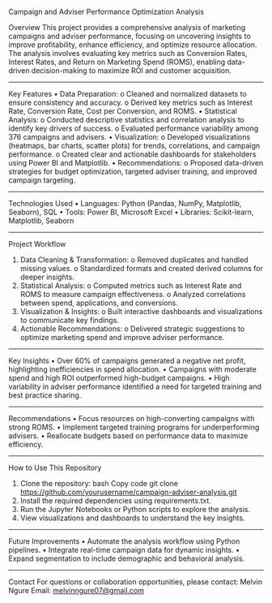 Campaign and Adviser Performance Optimization Analysis

Overview
This project provides a comprehensive analysis of marketing campaigns and adviser performance, focusing on uncovering insights to improve profitability, enhance efficiency, and optimize resource allocation. The analysis involves evaluating key metrics such as Conversion Rates, Interest Rates, and Return on Marketing Spend (ROMS), enabling data-driven decision-making to maximize ROI and customer acquisition.
________________________________________
Key Features
•	Data Preparation:
o	Cleaned and normalized datasets to ensure consistency and accuracy.
o	Derived key metrics such as Interest Rate, Conversion Rate, Cost per Conversion, and ROMS.
•	Statistical Analysis:
o	Conducted descriptive statistics and correlation analysis to identify key drivers of success.
o	Evaluated performance variability among 376 campaigns and advisers.
•	Visualization:
o	Developed visualizations (heatmaps, bar charts, scatter plots) for trends, correlations, and campaign performance.
o	Created clear and actionable dashboards for stakeholders using Power BI and Matplotlib.
•	Recommendations:
o	Proposed data-driven strategies for budget optimization, targeted adviser training, and improved campaign targeting.
________________________________________
Technologies Used
•	Languages: Python (Pandas, NumPy, Matplotlib, Seaborn), SQL
•	Tools: Power BI, Microsoft Excel
•	Libraries: Scikit-learn, Matplotlib, Seaborn
________________________________________
Project Workflow
1.	Data Cleaning & Transformation:
o	Removed duplicates and handled missing values.
o	Standardized formats and created derived columns for deeper insights.
2.	Statistical Analysis:
o	Computed metrics such as Interest Rate and ROMS to measure campaign effectiveness.
o	Analyzed correlations between spend, applications, and conversions.
3.	Visualization & Insights:
o	Built interactive dashboards and visualizations to communicate key findings.
4.	Actionable Recommendations:
o	Delivered strategic suggestions to optimize marketing spend and improve adviser performance.
________________________________________
Key Insights
•	Over 60% of campaigns generated a negative net profit, highlighting inefficiencies in spend allocation.
•	Campaigns with moderate spend and high ROI outperformed high-budget campaigns.
•	High variability in adviser performance identified a need for targeted training and best practice sharing.
________________________________________
Recommendations
•	Focus resources on high-converting campaigns with strong ROMS.
•	Implement targeted training programs for underperforming advisers.
•	Reallocate budgets based on performance data to maximize efficiency.
________________________________________
How to Use This Repository
1.	Clone the repository:
bash
Copy code
git clone https://github.com/yourusername/campaign-adviser-analysis.git
2.	Install the required dependencies using requirements.txt.
3.	Run the Jupyter Notebooks or Python scripts to explore the analysis.
4.	View visualizations and dashboards to understand the key insights.
________________________________________
Future Improvements
•	Automate the analysis workflow using Python pipelines.
•	Integrate real-time campaign data for dynamic insights.
•	Expand segmentation to include demographic and behavioral analysis.
________________________________________
Contact
For questions or collaboration opportunities, please contact:
Melvin Ngure
Email: melvinngure07@gmail.com

